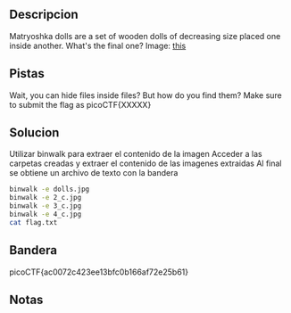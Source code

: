 ## Descripcion
Matryoshka dolls are a set of wooden dolls of decreasing size placed one inside another. What's the final one? Image: [this](https://mercury.picoctf.net/static/f6cc2560a70b1ea811c151accba5390f/dolls.jpg)

## Pistas
Wait, you can hide files inside files? But how do you find them?
Make sure to submit the flag as picoCTF{XXXXX}

## Solucion
Utilizar binwalk para extraer el contenido de la imagen
Acceder a las carpetas creadas y extraer el contenido de las imagenes extraidas
Al final se obtiene un archivo de texto con la bandera
```bash
binwalk -e dolls.jpg
binwalk -e 2_c.jpg
binwalk -e 3_c.jpg
binwalk -e 4_c.jpg 
cat flag.txt 
```

## Bandera
picoCTF{ac0072c423ee13bfc0b166af72e25b61}

## Notas



